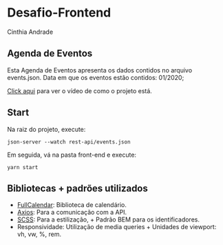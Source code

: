 # Desafio-Frontend

Cinthia Andrade

## Agenda de Eventos

Esta Agenda de Eventos apresenta os dados contidos no arquivo events.json.
Data em que os eventos estão contidos: 01/2020;

[Click aqui](https://www.loom.com/share/1cf1900d42c348039505d198da93a4f1) para ver o vídeo de como o projeto está.

## Start

Na raiz do projeto, execute:

```
json-server --watch rest-api/events.json
```

Em seguida, vá na pasta front-end e execute:

```
yarn start
```

## Bibliotecas + padrões utilizados

- [FullCalendar](https://fullcalendar.io/): Biblioteca de calendário.
- [Axios](https://github.com/axios/axios): Para a comunicação com a API.
- [SCSS](https://sass-lang.com/documentation/syntax): Para a estilização, + Padrão BEM para os identificadores.
- Responsividade: Utilização de media queries + Unidades de viewport: vh, vw, %, rem.
